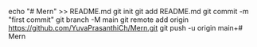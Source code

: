 echo "# Mern" >> README.md
git init
git add README.md
git commit -m "first commit"
git branch -M main
git remote add origin https://github.com/YuvaPrasanthiCh/Mern.git
git push -u origin main+#   M e r n  
 